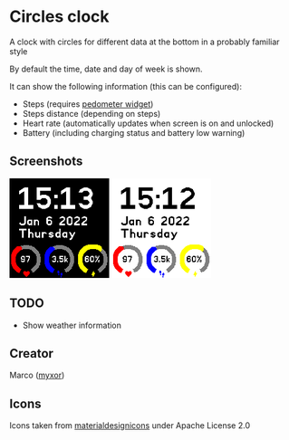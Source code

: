 # Circles clock

A clock with circles for different data at the bottom in a probably familiar style

By default the time, date and day of week is shown.

It can show the following information (this can be configured):
  * Steps (requires [pedometer widget](https://banglejs.com/apps/#pedometer))
  * Steps distance (depending on steps)
  * Heart rate (automatically updates when screen is on and unlocked)
  * Battery (including charging status and battery low warning)

## Screenshots
![Screenshot dark theme](screenshot-dark.png)
![Screenshot light theme](screenshot-light.png)

## TODO
* Show weather information

## Creator
Marco ([myxor](https://github.com/myxor))

## Icons
Icons taken from [materialdesignicons](https://materialdesignicons.com) under Apache License 2.0
